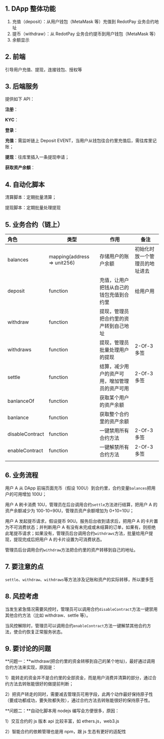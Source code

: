 ## 1. DApp 整体功能

1. 充值（deposit）：从用户钱包（MetaMask 等）充值到 RedotPay 业务合约地址
2. 提币（withdraw）：从 RedotPay 业务合约提币到用户钱包（MetaMask 等）
3. 余额显示

## 2. 前端

引导用户充值、提现，连接钱包、授权等

## 3. 后端服务

提供如下 API：

**注册**：

**KYC**：

**登录**：

**充值**：需监听链上 Deposit EVENT，当用户从钱包往合约里充值后，需往库里记账；

**提现**：往库里插入一条提现申请；

**获取资产余额**：

## 4. 自动化脚本

清算脚本：定期批量清算；

提现脚本：定期批量处理提现

## 5. 业务合约（链上）

| 角色            | 类型                        | 作用                                           | 备注                           |
| :-------------- | --------------------------- | ---------------------------------------------- | ------------------------------ |
| balances        | mapping(address => unit256) | 存储用户的账户余额                             | 初始化时放一个管理员的地址进去 |
| deposit         | function                    | 充值，让用户把钱从自己的钱包充值到合约里       | 给用户用                       |
| withdraw        | function                    | 提现，管理员把合约里的资产转到自己地址         |                                |
| withdraws       | function                    | 提现，管理员批量处理用户的提现                 | 2-Of-3 多签                    |
| settle          | function                    | 结算，减少用户的资产可用，增加管理员的资产可用 | 2-Of-3 多签                    |
| banlanceOf      | function                    | 获取某个用户的资产余额                         |                                |
| banlance        | function                    | 获取整个合约里的资产余额                       |                                |
| disableContract | function                    | 一键禁用所有合约方法                           | 2-Of-3 多签                    |
| enableContract  | function                    | 一键解禁所有合约方法                           | 2-Of-3 多签                    |
|                 |                             |                                                |                                |

## 6. 业务流程

用户 A 从 DApp 前端页面充币（假设 100U）到合约里，合约变量`balances`把用户的可用增加 100U；

用户 A 刷卡消费 10U，管理员在后台调用合约`settle`方法进行结算，把用户 A 的资产余额减少为 100-10=90U，管理员资产余额增加为 0+10=10U；

用户 A 发起提币请求，假设提币 90U。服务后台收到请求后，把用户 A 的卡片置为不可消费状态；并判断用户 A 有没有未完成或未结算的订单，如果有，则拒绝此笔提币请求；如果没有，管理员后台调用合约`withdraws`方法，批量给用户提现，提现完成后把用户 A 的卡片设置为可消费状态。

管理员后台调用合约`withdraw`方法把合约里的资产转移到自己的地址。

## 7. 要注意的点

`settle`、`withdraw`、`withdraws`等方法涉及记账和资产的实际转移，所以要多签

## 8. 风控考虑

当发生紧急情况需要风控时，管理员可以调用合约`disableContract`方法一键禁用其他合约方法（比如 withdraw、settle 等）。

当风控解除时，管理员可以调用合约`enableContract`方法一键解禁其他合约方法，使合约恢复正常服务状态。

## 9. 要讨论的问题

**问题一：**withdraw(把合约里的资金转移到自己的某个地址)，最好通过调用合约方法来实现，原因是：

1）能转走的资金并不是合约里的全部资金，而是用户消费并清算的部分，通过合约方法去转账能很好的做提前判断；

2）把资产转走的同时，需要减去管理员可用字段，此两个动作最好保持原子性（要成功都成功，要失败都失败），通过合约方法去转账能很好的保持原子性。

**问题二：**自动化脚本用 nodejs 编写会方便很多，原因：

1）交互合约的 js 版本 api 比较丰富，如 ethers.js，web3.js

2）智能合约的依赖管理也是用 npm，跟 js 生态有更好的适配性
